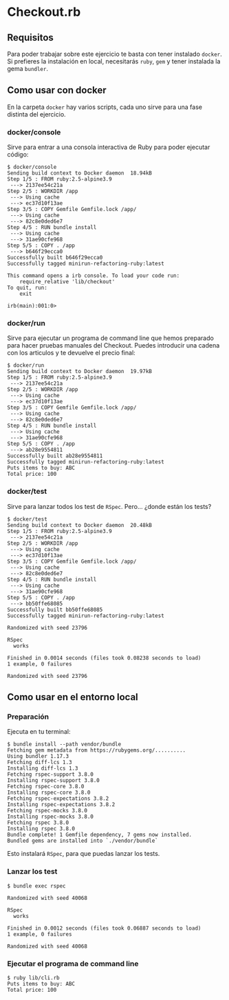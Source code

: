 # Checkout.rb

## Requisitos

Para poder trabajar sobre este ejercicio te basta con tener instalado `docker`. Si prefieres la instalación en local, necesitarás `ruby`, `gem` y tener instalada la gema `bundler`.

## Como usar con docker

En la carpeta `docker` hay varios scripts, cada uno sirve para una fase distinta del ejercicio.

### docker/console

Sirve para entrar a una consola interactiva de Ruby para poder ejecutar código:

```terminal
$ docker/console
Sending build context to Docker daemon  18.94kB
Step 1/5 : FROM ruby:2.5-alpine3.9
 ---> 2137ee54c21a
Step 2/5 : WORKDIR /app
 ---> Using cache
 ---> ec37d10f13ae
Step 3/5 : COPY Gemfile Gemfile.lock /app/
 ---> Using cache
 ---> 82c8e0ded6e7
Step 4/5 : RUN bundle install
 ---> Using cache
 ---> 31ae90cfe968
Step 5/5 : COPY . /app
 ---> b646f29ecca0
Successfully built b646f29ecca0
Successfully tagged minirun-refactoring-ruby:latest

This command opens a irb console. To load your code run:
    require_relative 'lib/checkout'
To quit, run:
    exit

irb(main):001:0>
```

### docker/run

Sirve para ejecutar un programa de command line que hemos preparado para hacer pruebas manuales del Checkout. Puedes introducir una cadena con los articulos y te devuelve el precio final:

```terminal
$ docker/run
Sending build context to Docker daemon  19.97kB
Step 1/5 : FROM ruby:2.5-alpine3.9
 ---> 2137ee54c21a
Step 2/5 : WORKDIR /app
 ---> Using cache
 ---> ec37d10f13ae
Step 3/5 : COPY Gemfile Gemfile.lock /app/
 ---> Using cache
 ---> 82c8e0ded6e7
Step 4/5 : RUN bundle install
 ---> Using cache
 ---> 31ae90cfe968
Step 5/5 : COPY . /app
 ---> ab28e9554811
Successfully built ab28e9554811
Successfully tagged minirun-refactoring-ruby:latest
Puts items to buy: ABC
Total price: 100
```

### docker/test

Sirve para lanzar todos los test de `RSpec`. Pero... ¿donde están los tests?

```terminal
$ docker/test
Sending build context to Docker daemon  20.48kB
Step 1/5 : FROM ruby:2.5-alpine3.9
 ---> 2137ee54c21a
Step 2/5 : WORKDIR /app
 ---> Using cache
 ---> ec37d10f13ae
Step 3/5 : COPY Gemfile Gemfile.lock /app/
 ---> Using cache
 ---> 82c8e0ded6e7
Step 4/5 : RUN bundle install
 ---> Using cache
 ---> 31ae90cfe968
Step 5/5 : COPY . /app
 ---> bb50ffe68085
Successfully built bb50ffe68085
Successfully tagged minirun-refactoring-ruby:latest

Randomized with seed 23796

RSpec
  works

Finished in 0.0014 seconds (files took 0.08238 seconds to load)
1 example, 0 failures

Randomized with seed 23796
```

## Como usar en el entorno local

### Preparación

Ejecuta en tu terminal:

```terminal
$ bundle install --path vendor/bundle
Fetching gem metadata from https://rubygems.org/..........
Using bundler 1.17.3
Fetching diff-lcs 1.3
Installing diff-lcs 1.3
Fetching rspec-support 3.8.0
Installing rspec-support 3.8.0
Fetching rspec-core 3.8.0
Installing rspec-core 3.8.0
Fetching rspec-expectations 3.8.2
Installing rspec-expectations 3.8.2
Fetching rspec-mocks 3.8.0
Installing rspec-mocks 3.8.0
Fetching rspec 3.8.0
Installing rspec 3.8.0
Bundle complete! 1 Gemfile dependency, 7 gems now installed.
Bundled gems are installed into `./vendor/bundle`
```

Esto instalará `RSpec`, para que puedas lanzar los tests.

### Lanzar los test

```terminal
$ bundle exec rspec

Randomized with seed 40068

RSpec
  works

Finished in 0.0012 seconds (files took 0.06887 seconds to load)
1 example, 0 failures

Randomized with seed 40068
```

### Ejecutar el programa de command line

```terminal
$ ruby lib/cli.rb
Puts items to buy: ABC
Total price: 100
```
